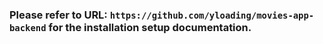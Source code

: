 ### Please refer to URL: `https://github.com/yloading/movies-app-backend` for the installation setup documentation.